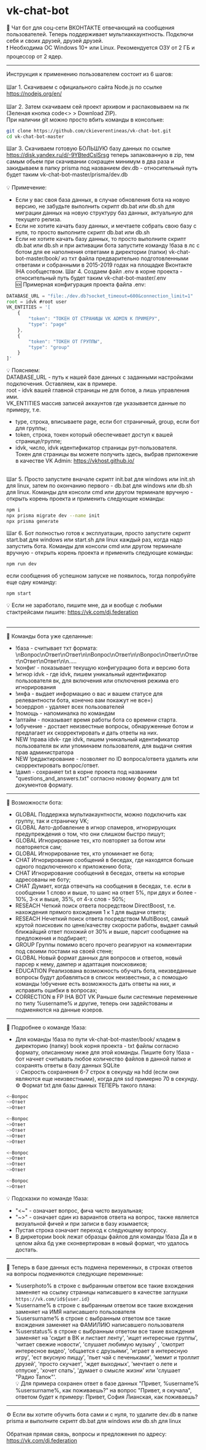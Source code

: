 # vk-chat-bot
💬 Чат бот для соц-сети ВКОНТАКТЕ отвечающий на сообщения пользователей. Теперь поддерживает мультиаккаунтность. Подключи себя и своих друзей, друзей друзей. <br />
❗ Необходима ОС Windows 10+ или Linux. Рекомендуется ОЗУ от 2 ГБ и процессор от 2 ядер. <br />
____
Инструкция к применению пользователем состоит из 6 шагов: <br /> <br />
Шаг 1. Скачиваем с официального сайта Node.js по ссылке https://nodejs.org/en/ <br /> <br />
Шаг 2. Затем скачиваем сей проект архивом и распаковываем на пк (Зеленая кнопка code<> > Download ZIP). <br />
При наличии git можно просто вбить команды в консольке:

```bash
git clone https://github.com/ckieverentineas/vk-chat-bot.git
cd vk-chat-bot-master
```

Шаг 3. Скачиваем готовую БОЛЬШУЮ базу данных по ссылке https://disk.yandex.ru/d/-9YBtedCslSrsg теперь запакованную в zip, тем самым обьем при скачивании сокращен минимум в два раза и закидываем в папку prisma под названием dev.db - относительный путь будет таким vk-chat-bot-master/prisma/dev.db <br /><br />
💡 Примечение:
- Если у вас своя база данных, в случае обновления бота на новую версию, не забудьте выполнить скрипт db.bat или db.sh для миграции данных на новую структуру баз данных, актуальную для текущего релиза. 
- Если не хотите качать базу данных, и мечтаете собрать свою базу с нуля, то просто выполните скрипт db.bat или db.sh
- Если не хотите качать базу данных, то просто выполните скрипт db.bat или db.sh и при активации бота запустите команду !база в лс с ботом для ее наполнения ответами в директории (папки) vk-chat-bot-master/book/ из тхт файла предварительно подготовленными ответами и собранными в 2015-2019 годах на площадке Вконтакте IHA сообществом.
Шаг 4. Создаем файл .env в корне проекта - относительный путь будет таким vk-chat-bot-master/.env <br />
🆘 Примерная конфигурация проекта файла .env:

```javascript
DATABASE_URL = "file:./dev.db?socket_timeout=600&connection_limit=1"
root = idvk #root user
VK_ENTITIES = '[
    {   
        "token": "ТОКЕН ОТ СТРАНИЦЫ VK ADMIN К ПРИМЕРУ",
        "type": "page"
    },
    {   
        "token": "ТОКЕН ОТ ГРУППЫ",
        "type": "group"
    }
]'
```

💡 Поясняем: <br />
DATABASE_URL - путь к нашей базе данных с заданными настройками подключения. Оставляем, как в примере. <br />
root - idvk вашей главной страницы не для ботов, а лишь управления ими. <br />
VK_ENTITIES массив записей аккаунтов где указывается данные по примеру, т.е. <br />
- type, строка, вписываете page, если бот страничный, group, если бот для группы; <br />
- token, строка, токен который обеспечивает доступ к вашей странице/группе; <br />
- idvk, число, idvk идентификатор страницы рут-пользователя. <br />
Токен для страницы вы можете получить здесь, выбрав приложение в качестве VK Admin: https://vkhost.github.io/ <br /> <br />

Шаг 5. Просто запустите вначале скрипт init.bat для windows или init.sh для linux, затем по окончанию первого - db.bat для windows или db.sh для linux.
Команды для консоли cmd или другом терминале вручную - открыть корень проекта и применить следующие команды:

```bash
npm i
npx prisma migrate dev --name init
npx prisma generate
```

Шаг 6. Бот полностью готов к эксплуатации, просто запустите скрипт start.bat для windows или start.sh для linux каждый раз, когда надо запустить бота.
Команды для консоли cmd или другом терминале вручную - открыть корень проекта и применить следующие команды:

```bash
npm run dev
```

если сообщения об успешном запуске не появилось, тогда попробуйте еще одну команду:

```bash
npm start
```

💡 Если не заработало, пишите мне, да и вообще с любыми стактрейсами пишите: https://vk.com/dj.federation <br /> <br />
____
💬 Команды бота уже сделанные: <br />
- !база - считывает тхт формата: \nВопрос\nОтвет\nОтвет\n\nВопрос\nОтвет\n\nВопрос\nОтвет\nОтвет\nОтвет\nОтвет\n\n..... <br />
- !конфиг - показывает текущую конфигурацию бота и версию бота <br />
- !игнор idvk - где idvk, пишем уникальный идентификатор пользователя вк, для включения или отключения режима его игнорирования <br />
- !инфа - выдает информацию о вас и вашем статусе для релевантности бота, конечно вам покажут не все=) <br />
- !юзердроп - удаляет всех пользователей <br />
- !помощь - напоминалка по командам <br />
- !аптайм - показывает время работы бота со времени старта. <br />
- !обучение - достает неизвестные вопросы, обнаруженные ботом и предлагает их скорректировать и дать ответы на них. <br />
- NEW !права idvk- где idvk, пишем уникальный идентификатор пользователя вк или упоминаем пользователя, для выдачи снятия прав администратора <br />
- NEW !редактирование - позволяет по ID вопроса/ответа удалить или скорректировать вопрос/ответ. <br />
- !дамп - сохраняет txt в корне проекта под названием "questions_and_answers.txt" согласно новому формату для txt документов формату. <br />
____
💬 Возможности бота: <br />
- GLOBAL Поддержка мультиакаунтности, можно подключить как группу, так и страничку VK; <br />
- GLOBAL Авто-добавление в игнор спамеров, игнорирующих предупреждения о том, что они слишком быстро пишут; <br />
- GLOBAL Игнорирование тех, кто повторяет за ботом или повторяется сам; <br />
- GLOBAL Игнорирование тех, кто упоминает не бота; <br />
- CHAT Игнорирование сообщений в беседах, где находятся больше одного подключенного к приложению бота; <br />
- CHAT Игнорирование сообщений в беседах, ответы на которые адресованы не боту; <br />
- CHAT Думает, когда отвечать на сообщения в беседах, т.е. если в сообщении 1 слово и выше, то шанс на ответ 5%, при двух и более - 10%, 3-х и выше, 35%, от 4-х слов - 50%; <br />
- RESEACH Четкий поиск ответа посредством DirectBoost, т.е. нахождения прямого вхождения 1 к 1 для выдачи ответа;  <br />
- RESEACH Нечеткий поиск ответа посредством MultiBoost, самый крутой поисковик по цене/качеству скорости работы, выдает самый ближайщий ответ похожий от 30% и выше, парсит сообщение на предложения и подбирает; <br />
- GROUP Группы помимо всего прочего реагируют на комментарии под своими постами на своей стене; <br />
- GLOBAL Новый формат данных для вопросов и ответов, новый парсер к нему, дампер и адаптация поисковиков; <br />
- EDUCATION Реализована возможность обучать бота, неизведанные вопросы будут добавляться в список неизвестных, а с помощью команды !обучение есть возможность дать ответы на них, и исправить ошибки в вопросах; <br />
- CORRECTION в FP IHA BOT VK Раньше были системные переменные по типу %username% и другие, теперь они задейстованы и подменяются на данные юзеров. <br />
____
💬 Подробнее о команде !база: <br />
- Для команды !база по пути vk-chat-bot-master/book/ кладем в директорию (папку) book корня проекта - txt файлы согласно формату, описанному ниже для этой команды.
Пишите боту !база - бот начнет считывать любое количество файлов в данной папке и сохранять ответы в базу данных SQLite <br />
💡 Скорость сохранения 6-7 строк в секунду на hdd (если они являются еще неизвестными), когда для ssd примерно 70 в секунду. <br />
⚙ Формат txt для базы данных ТЕПЕРЬ такого плана:

```javascript
<~Вопрос
~>Ответ
~>Ответ

<~Вопрос
~>Ответ
~>Ответ
~>Ответ
~>Ответ

<~Вопрос
~>Ответ
~>Ответ
~>Ответ

<~Вопрос
~>Ответ
```
💡 Подсказки по команде !база: <br />
- "<&#126;" - означает вопрос, фича чисто визуальная; <br />
- "&#126;>" - означает один из вариантов ответа на вопрос, также является визуальной фичей и при записи в базу изымается; <br />
- Пустая строка означает переход к следующему вопросу. <br />
- В диркетории book лежат образцы файлов для команды !база Да и в целом айха бд уже сконвертирован в новый формат, что удалось достать.
____

💬 Теперь в базе данных есть подмена переменных, в строках ответов на вопросы подменяются следующие переменные: <br />
- %userphoto% в строке с выбранным ответом все такие вхождения заменяет на ссылку страницы написавшего в качестве заглушки `https://vk.com/id${user.id}` <br />
- %username% в строке с выбранным ответом все такие вхождения заменяет на ИМЯ написавшего пользователя <br />
- %usersurname% в строке с выбранным ответом все такие вхождения заменяет на ФАМИЛИЮ написавшего пользователя <br />
- %userstatus% в строке с выбранным ответом все такие вхождения заменяет на 'сидит в ВК и листает ленту', 'ищет интересные группы', 'читает свежие новости', 'слушает любимую музыку' ,  'смотрит интересное видео', 'общается с друзьями', 'играет в интересную игру', 'ест вкусную пиццу', 'пьет чай с печеньками', 'мемит и троллит друзей', 'просто скучает', 'ждет выходных', 'мечтает о лете и отпуске', 'хочет спать', 'думает о смысле жизни' или 'слушает "Радио Тапок"'. <br />
💡 Для примера сохранен ответ в базе данных "Привет, %username% %usersurname%, как поживаешь?" на вопрос "Привет, я скучала", ответом будет к примеру: Привет, София Лианская, как поживаешь? <br />
____
⚙ Если вы хотите обучить бота сами и с нуля, то удалите dev.db в папке prisma и выполните скрипт db.bat для windows или db.sh для linux <br /> <br />
Обратная прямая связь, вопросы и предложения по адресу: https://vk.com/dj.federation <br />